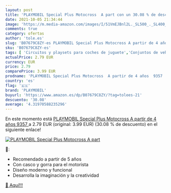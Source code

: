 ```yaml
---
layout: post
title: 'PLAYMOBIL Special Plus Motocross  A part con un 30.08 % de descuento'
date: 2021-10-05 21:34:44
image: 'https://m.media-amazon.com/images/I/51VmEJBnl2L._SL500_._SL400_.jpg'
comments: true
category: ofertas
author: 'tole.es'
slug: 'B07679C8ZY-es PLAYMOBIL Special Plus Motocross A partir de 4 años 9357'
sku: 'B07679C8ZY-es'
tags: [ 'Circuitos y playsets para coches de juguete','Conjuntos de vehículos de motor para niños','Juguetes','Juguetes y juegos','Vehículos de juguete para niños','playmobil', ]
actualPrice: 2.79 EUR
currency: EUR
price: 2.79
comparePrice: 3.99 EUR
prodname: 'PLAYMOBIL Special Plus Motocross  A partir de 4 años  9357 '
country: 'es'
flag: '🇪🇸'
brand: 'PLAYMOBIL'
buyurl: 'https://www.amazon.es/dp/B07679C8ZY/?tag=tolees-21'
descuento: '30.08'
average: '4.31970588235296'
---
```


En este momento está [PLAYMOBIL Special Plus Motocross  A partir de 4 años  9357 ](https://www.amazon.es/dp/B07679C8ZY/?tag=tolees-21) a 2.79 EUR (original: 3.99 EUR) (30.08 %  de descuento) en el siguiente enlace!

[![PLAYMOBIL Special Plus Motocross  A part](https://m.media-amazon.com/images/I/51VmEJBnl2L._SL500_._SL400_.jpg)](https://www.amazon.es/dp/B07679C8ZY/?tag=tolees-21)

🔎:

- Recomendado a partir de 5 años
- Con casco y gorra para el motorista
- Diseño moderno y funcional
- Desarrolla la imaginación y la creatividad

[🛒 Aquí!!!](https://www.amazon.es/dp/B07679C8ZY/?tag=tolees-21)
